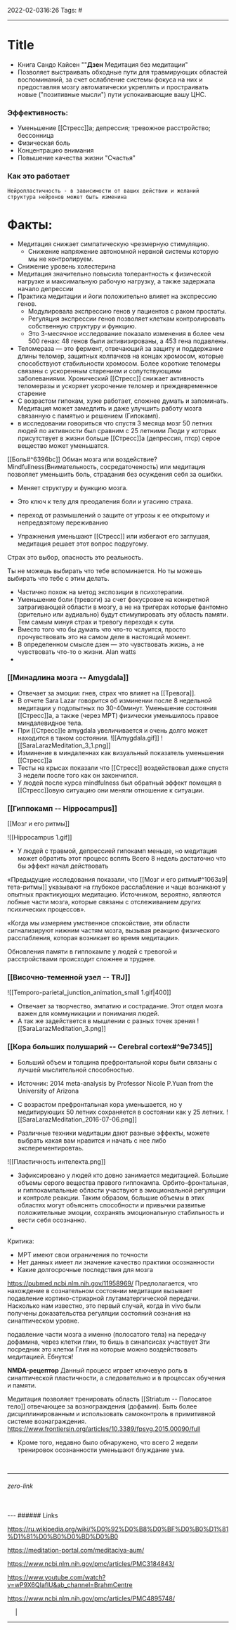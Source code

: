 2022-02-0316:26
Tags: #

---
# Title
- Книга Сандо Кайсен ""**Дзен** Медитация без медитации"
- Позволяет выстраивать обходные пути для травмирующих областей воспоминаний, за счет ослабление системы фокуса на них и предоставляя мозгу автоматически укреплять и простраивать новые ("позитивные мысли") пути успокаивающие вашу ЦНС. 



### Эффективность:
- Уменьшение [[Стресс]]а; депрессия; тревожное расстройство; бессонница
- Физическая боль
- Концентрацию внимания
- Повышение качества жизни "Счастья"

### Как это работает
`Нейропластичность - в зависимости от ваших действии и желаний структура нейронов может быть изменина`

# Факты:
- Медитация снижает симпатическую чрезмерную стимуляцию. 
	- Снижение напряжение автономной нервной системы которую мы не контролируем.
- Снижение уровень холестерина
- Медитация значительно повысила толерантность к физической нагрузке и максимальную рабочую нагрузку, а также задержала начало депрессии
- Практика медитации и йоги положительно влияет на экспрессию генов. 
	- Модулировала экспрессию генов у пациентов с раком простаты.
	- Регуляция экспрессии генов позволяет клеткам контролировать собственную структуру и функцию.
	- Это 3-месячное исследование показало изменения в более чем 500 генах: 48 генов были активизированы, а 453 гена подавлены.
- Теломераза — это фермент, отвечающий за защиту и поддержание длины теломер, защитных колпачков на концах хромосом, которые способствуют стабильности хромосом. Более короткие теломеры связаны с ускоренным старением и сопутствующими заболеваниями. Хронический [[Стресс]] снижает активность теломеразы и ускоряет укорочение теломер и преждевременное старение
- С возрастом гипокам, хуже работает, сложнее думать и запоминать. Медитация может замедлить и даже улучшить работу мозга связанную с памятью и решением (Гипокамп).
- в исследовании говориться что спустя 3 месяца мозг 50 летних людей по активности был сравним с 25 летними Люди у которых присутствует в жизни больше [[Стресс]]а (депрессия, птср) серое вещество может уменьшатся. 

[[Боль#^6396bc]] Обман мозга или воздействие?
Mindfullness(Внимательность, сосредаточеность) или медитация позволяет уменьшить боль, страдания без осуждения себя за ошибки.

- Меняет структуру и функцию мозга.

- Это ключ к телу для преодаления боли и угасиню страха.

- переход от размышлений о защите от угрозы к ее открытому и непредвзятому переживанию

- Упражнения уменьшают [[Стресс]] или избегают его заглушая, медитация решает этот вопрос подругому.

Страх это выбор, опасность это реальность.

Ты не можешь выбирать что тебе вспоминается. Но ты можешь выбирать что тебе с этим делать. 


- Частично похож на метод экспозиции в психотерапии.
- Уменьшение боли (тревоги) за счет фокусровке на конкретной затрагивающей области в мозгу, а не на тригерах которые фантомно (зрительно или аудиально) будут стимулировать эту область памяти. Тем самым минуя страх и тревогу переходя к сути.
- Вместо того что бы думать что что-то чслуится, просто прочувствовать это на самом деле в настоящий момент.
- В определенном смысле дзен — это чувствовать жизнь, а не чувствовать что-то о жизни. Alan watts
- 

### [[Минадлина мозга -- Amygdala]]
- Отвечает за эмоции: гнев, страх что влияет на [[Тревога]].
- В отчете Sara Lazar говорится об изминении после 8 недельной медитации у подопытных по 30-40минут. Уменьшение состояния [[Стресс]]а, а также (через МРТ) физически уменьшилось правое миндалевидное тела.
- При [[Стресс]]е amygdala увеличивается и очень долго может находится в таком состоянии. 
![[Amygdala.gif]]
![[SaraLarazMeditation_3_1.png]]
- Изминение в миндаленнах как визуальный показатель уменьшения [[Стресс]]а
- Тесты на крысах показали что [[Стресс]] воздействовал даже спустя 3 недели после того как он закончился. 
- У людей после курса mindfulness был обратный эффект помещяя в [[Стресс]]овую ситуацию они меняли отношение к ситуации. 


### [[Гиппокамп -- Hippocampus]]
[[Мозг и его ритмы]]

![[Hippocampus 1.gif]]
- У людей с травмой, депрессией гипокамп меньше, но медитация может обратить этот процесс вспять
Всего 8 недель достаточно что бы эффект начал действовать

«Предыдущие исследования показали, что [[Мозг и его ритмы#^1063a9|тета-ритмы]] указывают на глубокое расслабление и чаще возникают у опытных практикующих медитацию. Источником, вероятно, являются лобные части мозга, которые связаны с отслеживанием других психических процессов».  
  
«Когда мы измеряем умственное спокойствие, эти области сигнализируют нижним частям мозга, вызывая реакцию физического расслабления, которая возникает во время медитации».

Обновления памяти в гиппокампе у людей с тревогой и расстройствами происходит сложнее и труднее. 

### [[Височно-теменной узел -- TRJ]]
![[Temporo-parietal_junction_animation_small 1.gif|400]]
- Отвечает за творчество, эмпатию и сострадание. Этот отдел мозга важен для коммуникации и понимания людей.
- А так же задействется в мышлении с разных точек зрения
![[SaraLarazMeditation_3.png]]

### [[Кора больших полушарий -- Cerebral cortex#^9e7345]]
- Больший объем и толщина префронтальной коры были связаны с лучшей мыслительной способностью.
- Источник: 2014 meta-analysis by Professor Nicole P.Yuan from the University of Arizona
- С возрастом префронтальная кора уменьшается, но у медитирующих 50 летних сохраняется в состоянии как у 25 летних. 
![[SaraLarazMeditation_2016-07-06.png]]

- Различные техники медитации дают разнвые эффекты,  можете выбрать какая вам нравится и начать с нее либо эксперементировтаь.

![[Пластичность интелекта.png]]

- Зафиксировано у людей кто довно занимается медитацией. Большие объемы серого вещества правого гиппокампа. Орбито-фронтальная, и гиппокампальные области участвуют в эмоциональной регуляции и контроле реакции. Таким образом, большие объемы в этих областях могут объяснять способности и привычки развитые положительные эмоции, сохранять эмоциональную стабильность и вести себя осознанно.
-  
Критика:
- МРТ имеют свои ограничения по точности
- Нет данных имеет ли значение качество практики осознанности
- Какие долгосрочные последствия для мозга

https://pubmed.ncbi.nlm.nih.gov/11958969/
Предполагается, что нахождение в сознательном состоянии медитации вызывает подавление кортико-стриарной глутаматергической передачи. Насколько нам известно, это первый случай, когда in vivo были получены доказательства регуляции состояний сознания на синаптическом уровне.

подавление части мозга а именно (полосатого тела) на передачу дофамина, через клетки глии, то бишь в синапсисах участвует 3ти посредник это клетки Глия на которые можно воздействовать медитацией. Ёбнутся!  

**NMDA-рецептор**
Данный процесс играет ключевую роль в синаптической пластичности, а следовательно и в процессах обучения и памяти. 

Медитация позволяет тренировать область [[Striatum -- Полосатое тело]] отвечающее за вознограждения (дофамин). Быть более дисциплинированным и использовать самоконтроль в примитивной системе вознаграждения. 
https://www.frontiersin.org/articles/10.3389/fpsyg.2015.00090/full
- Кроме того, недавно было обнаружено, что всего 2 недели тренировок осознанности уменьшают блуждание ума. 

</br>


---
###### zero-link </br>

</br>
---
###### Links </br>

https://ru.wikipedia.org/wiki/%D0%92%D0%B8%D0%BF%D0%B0%D1%81%D1%81%D0%B0%D0%BD%D0%B0

https://meditation-portal.com/meditaciya-aum/

https://www.ncbi.nlm.nih.gov/pmc/articles/PMC3184843/

https://www.youtube.com/watch?v=wP9X6QIaflU&ab_channel=BrahmCentre

https://www.ncbi.nlm.nih.gov/pmc/articles/PMC4895748/

 &emsp; | &emsp; 


---